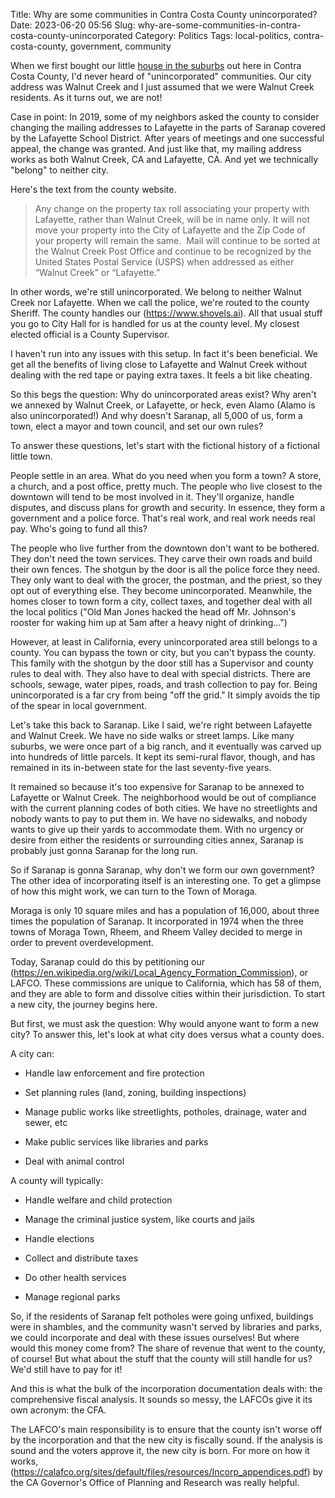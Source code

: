 Title: Why are some communities in Contra Costa County unincorporated?
Date: 2023-06-20 05:56
Slug: why-are-some-communities-in-contra-costa-county-unincorporated
Category: Politics
Tags: local-politics, contra-costa-county, government, community

When we first bought our little [house in the suburbs]({filename}an-ode-to-the-suburbs.md) out here in Contra Costa County, I'd never heard of "unincorporated" communities. Our city address was Walnut Creek and I just assumed that we were Walnut Creek residents. As it turns out, we are not!

Case in point: In 2019, some of my neighbors asked the county to consider changing the mailing addresses to Lafayette in the parts of Saranap covered by the Lafayette School District. After years of meetings and one successful appeal, the change was granted. And just like that, my mailing address works as both Walnut Creek, CA and Lafayette, CA. And yet we technically "belong" to neither city.

Here's the text from the county website.

> Any change on the property tax roll associating your property with Lafayette, rather than Walnut Creek, will be in name only. It will not move your property into the City of Lafayette and the Zip Code of your property will remain the same.  Mail will continue to be sorted at the Walnut Creek Post Office and continue to be recognized by the United States Postal Service (USPS) when addressed as either “Walnut Creek” or “Lafayette.”

In other words, we're still unincorporated. We belong to neither Walnut Creek nor Lafayette. When we call the police, we're routed to the county Sheriff. The county handles our (https://www.shovels.ai). All that usual stuff you go to City Hall for is handled for us at the county level. My closest elected official is a County Supervisor.

I haven't run into any issues with this setup. In fact it's been beneficial. We get all the benefits of living close to Lafayette and Walnut Creek without dealing with the red tape or paying extra taxes. It feels a bit like cheating.

So this begs the question: Why do unincorporated areas exist? Why aren't we annexed by Walnut Creek, or Lafayette, or heck, even Alamo (Alamo is also unincorporated!) And why doesn't Saranap, all 5,000 of us, form a town, elect a mayor and town council, and set our own rules? 

To answer these questions, let's start with the fictional history of a fictional little town. 

People settle in an area. What do you need when you form a town? A store, a church, and a post office, pretty much. The people who live closest to the downtown will tend to be most involved in it. They'll organize, handle disputes, and discuss plans for growth and security. In essence, they form a government and a police force. That's real work, and real work needs real pay. Who's going to fund all this?

The people who live further from the downtown don't want to be bothered. They don't need the town services. They carve their own roads and build their own fences. The shotgun by the door is all the police force they need. They only want to deal with the grocer, the postman, and the priest, so they opt out of everything else. They become unincorporated. Meanwhile, the homes closer to town form a city, collect taxes, and together deal with all the local politics ("Old Man Jones hacked the head off Mr. Johnson's rooster for waking him up at 5am after a heavy night of drinking...")

However, at least in California, every unincorporated area still belongs to a county. You can bypass the town or city, but you can't bypass the county. This family with the shotgun by the door still has a Supervisor and county rules to deal with. They also have to deal with special districts. There are schools, sewage, water pipes, roads, and trash collection to pay for. Being unincorporated is a far cry from being "off the grid." It simply avoids the tip of the spear in local government. 

Let's take this back to Saranap. Like I said, we're right between Lafayette and Walnut Creek. We have no side walks or street lamps. Like many suburbs, we were once part of a big ranch, and it eventually was carved up into hundreds of little parcels. It kept its semi-rural flavor, though, and has remained in its in-between state for the last seventy-five years. 

It remained so because it's too expensive for Saranap to be annexed to Lafayette or Walnut Creek. The neighborhood would be out of compliance with the current planning codes of both cities. We have no streetlights and nobody wants to pay to put them in. We have no sidewalks, and nobody wants to give up their yards to accommodate them. With no urgency or desire from either the residents or surrounding cities annex, Saranap is probably just gonna Saranap for the long run. 

So if Saranap is gonna Saranap, why don't we form our own government? The other idea of incorporating itself is an interesting one. To get a glimpse of how this might work, we can turn to the Town of Moraga.

Moraga is only 10 square miles and has a population of 16,000, about three times the population of Saranap. It incorporated in 1974 when the three towns of Moraga Town, Rheem, and Rheem Valley decided to merge in order to prevent overdevelopment. 

Today, Saranap could do this by petitioning our (https://en.wikipedia.org/wiki/Local_Agency_Formation_Commission), or LAFCO. These commissions are unique to California, which has 58 of them, and they are able to form and dissolve cities within their jurisdiction. To start a new city, the journey begins here. 

But first, we must ask the question: Why would anyone want to form a new city? To answer this, let's look at what city does versus what a county does.

A city can:

- Handle law enforcement and fire protection

- Set planning rules (land, zoning, building inspections)

- Manage public works like streetlights, potholes, drainage, water and sewer, etc

- Make public services like libraries and parks

- Deal with animal control

A county will typically:

- Handle welfare and child protection

- Manage the criminal justice system, like courts and jails

- Handle elections

- Collect and distribute taxes 

- Do other health services

- Manage regional parks

So, if the residents of Saranap felt potholes were going unfixed, buildings were in shambles, and the community wasn't served by libraries and parks, we could incorporate and deal with these issues ourselves! But where would this money come from? The share of revenue that went to the county, of course! But what about the stuff that the county will still handle for us? We'd still have to pay for it! 

And this is what the bulk of the incorporation documentation deals with: the comprehensive fiscal analysis. It sounds so messy, the LAFCOs give it its own acronym: the CFA. 

The LAFCO's main responsibility is to ensure that the county isn't worse off by the incorporation and that the new city is fiscally sound. If the analysis is sound and the voters approve it, the new city is born. For more on how it works, (https://calafco.org/sites/default/files/resources/Incorp_appendices.pdf) by the CA Governor's Office of Planning and Research was really helpful.